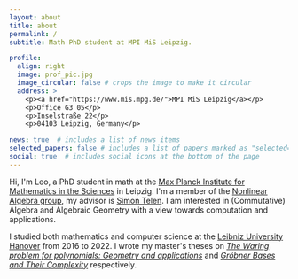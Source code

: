 ```yaml
---
layout: about
title: about
permalink: /
subtitle: Math PhD student at MPI MiS Leipzig.

profile:
  align: right
  image: prof_pic.jpg
  image_circular: false # crops the image to make it circular
  address: >
    <p><a href="https://www.mis.mpg.de/">MPI MiS Leipzig</a></p>
    <p>Office G3 05</p>
    <p>Inselstraße 22</p>
    <p>04103 Leipzig, Germany</p>

news: true  # includes a list of news items
selected_papers: false # includes a list of papers marked as "selected={true}"
social: true  # includes social icons at the bottom of the page
---
```


Hi, I'm Leo, a PhD student in math at the [Max Planck Institute for Mathematics in the Sciences](https://www.mis.mpg.de/) in Leipzig. I'm a member of the [Nonlinear Algebra group](https://www.mis.mpg.de/nlalg/research.html), my advisor is [Simon Telen](https://simontelen.webnode.page/). I am interested in (Commutative) Algebra and Algebraic Geometry with a view towards computation and applications.

I studied both mathematics and computer science at the [Leibniz University Hanover](https://www.uni-hannover.de/en/) from 2016 to 2022. I wrote my master's theses on [*The Waring problem for polynomials: Geometry and applications*](/assets/pdf/The_Waring_problem_for_polynomials.pdf) and [*Gröbner Bases and Their Complexity*](/assets/pdf/Gr%C3%B6bner_Bases_and_Their_Complexity.pdf) respectively. 